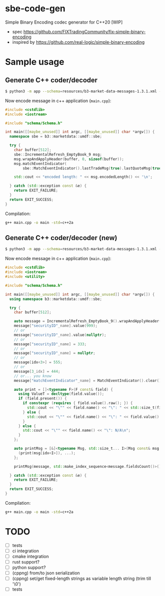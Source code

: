 # sbe-code-gen

Simple Binary Encoding codec generator for C++20 [WIP]

* spec https://github.com/FIXTradingCommunity/fix-simple-binary-encoding
* inspired by https://github.com/real-logic/simple-binary-encoding

# Sample usage

## Generate C++ coder/decoder

```sh
$ python3 -m app --schema=resources/b3-market-data-messages-1.3.1.xml --destination=$PWD/schema --generator=cpp
```

Now encode message in c++ application (`main.cpp`):
```c++
#include <cstdlib>
#include <iostream>

#include "schema/Schema.h"

int main([[maybe_unused]] int argc, [[maybe_unused]] char *argv[]) {
  namespace sbe = b3::marketdata::umdf::sbe;

  try {
    char buffer[512];
    sbe::IncrementalRefresh_EmptyBook_9 msg;
    msg.wrapAndApplyHeader(buffer, 0, sizeof(buffer));
    msg.matchEventIndicator(
        sbe::MatchEventIndicator().lastTradeMsg(true).lastQuoteMsg(true));

    std::cout << "encoded length: " << msg.encodedLength() << '\n';

  } catch (std::exception const &e) {
    return EXIT_FAILURE;
  }
  return EXIT_SUCCESS;
}

```

Compilation:
```sh
g++ main.cpp -o main -std=c++2a
```

## Generate C++ coder/decoder (new)

```sh
$ python3 -m app --schema=resources/b3-market-data-messages-1.3.1.xml --destination=$PWD/schema --generator=cppng
```

Now encode message in c++ application (`main.cpp`):
```c++
#include <cstdlib>
#include <iostream>
#include <utility>

#include "schema/Schema.h"

int main([[maybe_unused]] int argc, [[maybe_unused]] char *argv[]) {
  using namespace b3::marketdata::umdf::sbe;

  try {
    char buffer[512];

    auto message = IncrementalRefresh_EmptyBook_9().wrapAndApplyHeader(buffer, 0, sizeof(buffer));
    message["securityID"_name].value(999);
    // or
    message["securityID"_name].value(nullptr);
    // or
    message["securityID"_name] = 333;
    // or
    message["securityID"_name] = nullptr;
    // or
    message[idx<3>] = 555;
    // or
    message[3_idx] = 444;
    // or... you know
    message["matchEventIndicator"_name] = MatchEventIndicator().clear().lastTradeMsg(true).lastQuoteMsg(true);

    auto print = []<typename F>(F const& field) {
      using ValueT = decltype(field.value());
      if (field.present()) {
        if constexpr (requires { field.value().raw(); }) {
          std::cout << "\"" << field.name() << "\": " << std::size_t(field.value().raw()) << '\n';
        } else {
          std::cout << "\"" << field.name() << "\": " << field.value() << '\n';
        }
      } else {
        std::cout << "\"" << field.name() << "\": N/A\n";
      }
    };

    auto printMsg = [&]<typename Msg, std::size_t... I>(Msg const& msg, std::index_sequence<I...>) {
      (print(msg[idx<I>]), ...);
    };

    printMsg(message, std::make_index_sequence<message.fieldsCount()>());

  } catch (std::exception const &e) {
    return EXIT_FAILURE;
  }
  return EXIT_SUCCESS;
}

```

Compilation:
```sh
g++ main.cpp -o main -std=c++2a
```

# TODO

- [ ] tests
- [ ] ci integration
- [ ] cmake integration
- [ ] rust support?
- [ ] python support?
- [ ] (cppng) from/to json serialization
- [ ] (cppng) set/get fixed-length strings as variable length string (trim till '\0')
- [ ] tests
